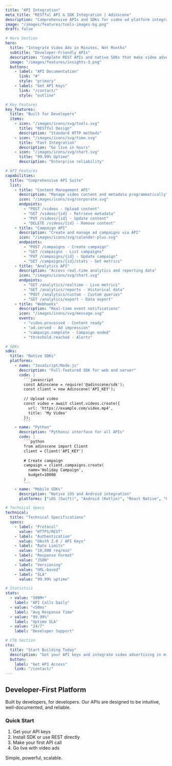 ```yaml
---
title: "API Integration"
meta_title: "RESTful API & SDK Integration | Adinscene"
description: "Comprehensive APIs and SDKs for video ad platform integration. RESTful APIs, webhooks, and native SDKs for seamless video advertising integration."
image: "/images/features/tools-images-bg.png"
draft: false

# Hero Section
hero:
  title: "Integrate Video Ads in Minutes, Not Months"
  subtitle: "Developer-Friendly APIs"
  description: "Complete REST APIs and native SDKs that make video advertising integration simple. Comprehensive documentation, code examples, and dedicated support."
  image: "/images/features/insights-3.png"
  buttons:
    - label: "API Documentation"
      link: "#"
      style: "primary"
    - label: "Get API Keys"
      link: "/contact/"
      style: "outline"

# Key Features
key_features:
  title: "Built for Developers"
  items:
    - icon: "/images/icons/svg/tools.svg"
      title: "RESTful Design"
      description: "Standard HTTP methods"
    - icon: "/images/icons/svg/time.svg"
      title: "Fast Integration"
      description: "Go live in hours"
    - icon: "/images/icons/svg/chart.svg"
      title: "99.99% Uptime"
      description: "Enterprise reliability"

# API Features
capabilities:
  title: "Comprehensive API Suite"
  list:
    - title: "Content Management API"
      description: "Manage video content and metadata programmatically"
      icon: "/images/icons/svg/corporate.svg"
      endpoints:
        - "POST /videos - Upload content"
        - "GET /videos/{id} - Retrieve metadata"
        - "PUT /videos/{id} - Update content"
        - "DELETE /videos/{id} - Remove content"
    - title: "Campaign API"
      description: "Create and manage ad campaigns via API"
      icon: "/images/icons/svg/calender-plus.svg"
      endpoints:
        - "POST /campaigns - Create campaign"
        - "GET /campaigns - List campaigns"
        - "PUT /campaigns/{id} - Update campaign"
        - "GET /campaigns/{id}/stats - Get metrics"
    - title: "Analytics API"
      description: "Access real-time analytics and reporting data"
      icon: "/images/icons/svg/chart.svg"
      endpoints:
        - "GET /analytics/realtime - Live metrics"
        - "GET /analytics/reports - Historical data"
        - "POST /analytics/custom - Custom queries"
        - "GET /analytics/export - Data export"
    - title: "Webhooks"
      description: "Real-time event notifications"
      icon: "/images/icons/svg/message.svg"
      events:
        - "video.processed - Content ready"
        - "ad.served - Ad impression"
        - "campaign.complete - Campaign ended"
        - "threshold.reached - Alerts"

# SDKs
sdks:
  title: "Native SDKs"
  platforms:
    - name: "JavaScript/Node.js"
      description: "Full-featured SDK for web and server"
      code: |
        ```javascript
        const Adinscene = require('@adinscene/sdk');
        const client = new Adinscene('API_KEY');
        
        // Upload video
        const video = await client.videos.create({
          url: 'https://example.com/video.mp4',
          title: 'My Video'
        });
        ```
    - name: "Python"
      description: "Pythonic interface for all APIs"
      code: |
        ```python
        from adinscene import Client
        client = Client('API_KEY')
        
        # Create campaign
        campaign = client.campaigns.create(
          name='Holiday Campaign',
          budget=10000
        )
        ```
    - name: "Mobile SDKs"
      description: "Native iOS and Android integration"
      platforms: ["iOS (Swift)", "Android (Kotlin)", "React Native", "Flutter"]

# Technical Specs
technical:
  title: "Technical Specifications"
  specs:
    - label: "Protocol"
      value: "HTTPS/REST"
    - label: "Authentication"
      value: "OAuth 2.0 / API Keys"
    - label: "Rate Limits"
      value: "10,000 req/min"
    - label: "Response Format"
      value: "JSON"
    - label: "Versioning"
      value: "URL-based"
    - label: "SLA"
      value: "99.99% uptime"

# Statistics
stats:
  - value: "500M+"
    label: "API Calls Daily"
  - value: "<50ms"
    label: "Avg Response Time"
  - value: "99.99%"
    label: "Uptime SLA"
  - value: "24/7"
    label: "Developer Support"

# CTA Section
cta:
  title: "Start Building Today"
  description: "Get your API keys and integrate video advertising in minutes"
  button:
    label: "Get API Access"
    link: "/contact/"
---
```


## Developer-First Platform

Built by developers, for developers. Our APIs are designed to be intuitive, well-documented, and reliable.

### Quick Start

1. Get your API keys
2. Install SDK or use REST directly  
3. Make your first API call
4. Go live with video ads

Simple, powerful, scalable.